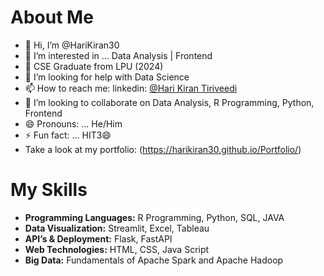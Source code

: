 # About Me
- 👋 Hi, I’m @HariKiran30
- 👀 I’m interested in ... Data Analysis | Frontend
- 🌱 CSE Graduate from LPU (2024)
- 🤔 I’m looking for help with Data Science
- 📫 How to reach me: linkedin: [@Hari Kiran Tiriveedi](https://www.linkedin.com/in/hari-kiran-tiriveedi/)
- 👯 I’m looking to collaborate on Data Analysis, R Programming, Python, Frontend
- 😄 Pronouns: ... He/Him
- ⚡ Fun fact: ... HIT3😄
- Take a look at my portfolio: (https://harikiran30.github.io/Portfolio/)


# My Skills
- **Programming Languages:** R Programming, Python, SQL, JAVA
- **Data Visualization:** Streamlit, Excel, Tableau
- **API’s & Deployment:** Flask, FastAPI 
- **Web Technologies:** HTML, CSS, Java Script
- **Big Data:** Fundamentals of Apache Spark and Apache Hadoop

<!---
HariKiran30/HariKiran30 is a ✨ special ✨ repository because its `README.md` (this file) appears on your GitHub profile.
You can click the Preview link to take a look at your changes.
--->

